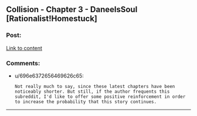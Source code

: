 ## Collision - Chapter 3 - DaneelsSoul [Rationalist!Homestuck]

### Post:

[Link to content](http://archiveofourown.org/works/3398243/chapters/21338930)

### Comments:

- u/696e6372656469626c65:
  ```
  Not really much to say, since these latest chapters have been noticeably shorter. But still, if the author frequents this subreddit, I'd like to offer some positive reinforcement in order to increase the probability that this story continues.
  ```

---


